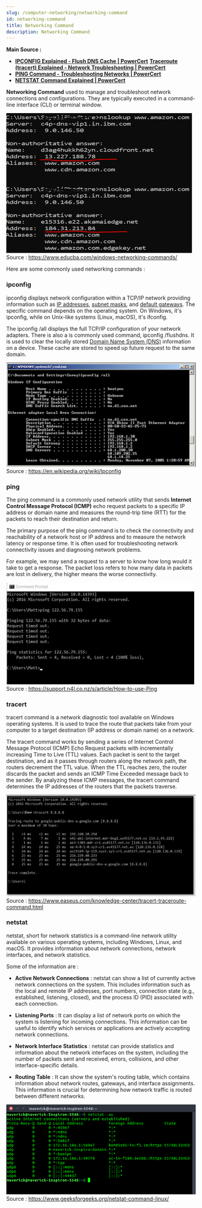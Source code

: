 ```yaml
---
slug: /computer-networking/networking-command
id: networking-command
title: Networking Command
description: Networking Command
---
```


**Main Source :**

- **[IPCONFIG Explained - Flush DNS Cache | PowerCert](https://youtu.be/ZKhorleA5aA?si=ryGAucxqelZAEB4r)**
  **[Traceroute (tracert) Explained - Network Troubleshooting | PowerCert](https://youtu.be/up3bcBLZS74?si=dcs7Jog1w_AyEhMh)**
- **[PING Command - Troubleshooting Networks | PowerCert](https://youtu.be/IIicPE38O-s?si=bvzJYh_-lNDtqp3W)**
- **[NETSTAT Command Explained | PowerCert](https://youtu.be/8UZFpCQeXnM?si=RKd7IngyMP2zx0A-)**

**Networking Command** used to manage and troubleshoot network connections and configurations. They are typically executed in a command-line interface (CLI) or terminal window.

![Example of checking IP address in command line](./networking-command.png)  
Source : https://www.educba.com/windows-networking-commands/

Here are some commonly used networking commands :

### ipconfig

ipconfig displays network configuration within a TCP/IP network providing information such as [IP addresses](/computer-networking/ip-address), [subnet masks](/computer-networking/subnet-mask), and [default gateways](/computer-networking/gateway). The specific command depends on the operating system. On Windows, it's ipconfig, while on Unix-like systems (Linux, macOS), it's ifconfig.

The ipconfig /all displays the full TCP/IP configuration of your network adapters. There is also a is commonly used command, ipconfig /flushdns. It is used to clear the locally stored [Domain Name System (DNS)](/computer-networking/dns) information on a device. These cache are stored to speed up future request to the same domain.

![ipconfig command on Windows](./ipconfig.png)  
Source : https://en.wikipedia.org/wiki/Ipconfig

### ping

The ping command is a commonly used network utility that sends **Internet Control Message Protocol (ICMP)** echo request packets to a specific IP address or domain name and measures the round-trip time (RTT) for the packets to reach their destination and return.

The primary purpose of the ping command is to check the connectivity and reachability of a network host or IP address and to measure the network latency or response time. It is often used for troubleshooting network connectivity issues and diagnosing network problems.

For example, we may send a request to a server to know how long would it take to get a response. The packet loss refers to how many data in packets are lost in delivery, the higher means the worse connectivity.

![ping command example on Windows](./ping.png)  
Source : https://support.n4l.co.nz/s/article/How-to-use-Ping

### tracert

tracert command is a network diagnostic tool available on Windows operating systems. It is used to trace the route that packets take from your computer to a target destination (IP address or domain name) on a network.

The tracert command works by sending a series of Internet Control Message Protocol (ICMP) Echo Request packets with incrementally increasing Time to Live (TTL) values. Each packet is sent to the target destination, and as it passes through routers along the network path, the routers decrement the TTL value. When the TTL reaches zero, the router discards the packet and sends an ICMP Time Exceeded message back to the sender. By analyzing these ICMP messages, the tracert command determines the IP addresses of the routers that the packets traverse.

![tracert command on Windows](./tracert.png)  
Source : https://www.easeus.com/knowledge-center/tracert-traceroute-command.html

### netstat

netstat, short for network statistics is a command-line network utility available on various operating systems, including Windows, Linux, and macOS. It provides information about network connections, network interfaces, and network statistics.

Some of the information are :

- **Active Network Connections** : netstat can show a list of currently active network connections on the system. This includes information such as the local and remote IP addresses, port numbers, connection state (e.g., established, listening, closed), and the process ID (PID) associated with each connection.

- **Listening Ports** : It can display a list of network ports on which the system is listening for incoming connections. This information can be useful to identify which services or applications are actively accepting network connections.

- **Network Interface Statistics** : netstat can provide statistics and information about the network interfaces on the system, including the number of packets sent and received, errors, collisions, and other interface-specific details.

- **Routing Table** : It can show the system's routing table, which contains information about network routes, gateways, and interface assignments. This information is crucial for determining how network traffic is routed between different networks.

![netstat command on Linux](./netstat.png)  
Source : https://www.geeksforgeeks.org/netstat-command-linux/
